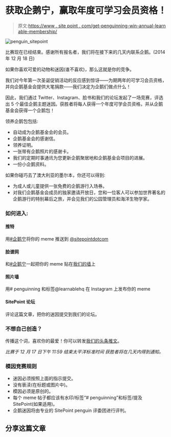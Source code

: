 # 获取企鹅宁，赢取年度可学习会员资格！

> 原文:[https://www . site point . com/get-penguinning-win-annual-learn able-membership/](https://www.sitepoint.com/get-penguinning-win-annual-learnable-membership/)

![penguin_sitepoint](../Images/5f6b13bef60d6d370de84cdc501b52e5.png)

比赛现在已经结束。感谢所有报名者，我们将在接下来的几天内联系企鹅。(2014 年 12 月 18 日)

如果你喜欢可爱的动物和迷因(谁不喜欢)，那么这就是你的竞争。

我们对今年第一次圣诞促销活动的反应感到惊讶——为期两年的可学习会员资格，并向企鹅基金会提供大笔捐款——我们决定为企鹅们做点什么！

因此，我们通过 Twitter、Instagram、脸书和我们的论坛发起了一场竞赛，评选出 5 个最佳企鹅主题迷因。获胜者将每人获得一个年度可学会员资格，并从企鹅基金会获得一个企鹅包！

领养企鹅包包括:

*   自动成为企鹅基金会的会员。
*   企鹅基金会的感谢信。
*   领养证明。
*   一张带有企鹅照片的感谢卡。
*   我们的定期时事通讯为您更新企鹅聚居地和企鹅基金会项目的进展。
*   一份小企鹅资料。

如果你碰巧去了澳大利亚的墨尔本，你还可以得到:

*   为成人或儿童提供一张免费的企鹅游行入场券。
*   对我们企鹅基金会成员的独家邀请开放日，您和一位客人可以参加世界著名的企鹅游行的特别幕后之旅，并会见我们的公园管理员和海洋生物学家。

### 如何进入:

#### 推特

用[#企鹅宁](https://twitter.com/search?q=%23penguinning&src=typd)将你的 meme 推送到 [@sitepointdotcom](http://www.twitter.com/sitepointdotcom "SitePoint Twitter")

#### 脸谱网

和[#企鹅宁](https://www.facebook.com/hashtag/penguinning?fref=ts)一起把你的 meme 贴在[我们的墙](http://www.facebook.com/sitepoint)上

#### 照片墙

用# penguinning 和标签@learnablehq 在 Instagram 上发布你的 meme

#### SitePoint 论坛

评论这篇文章，把你的迷因提交到我们的论坛。

### 不想自己创造？

传播这个词，喜欢你的最爱！你可以转发[我们的头条推文](https://twitter.com/sitepointdotcom/status/540546889821982720)。

*比赛于 12 月 17 日下午 11:59 结束太平洋标准时间*
*获胜者将在几天内得到通知。*

### 模因竞赛规则

*   迷因必须按照上面的指示提交。
*   没有亵渎(在标题或图片中)。
*   模因必须是原创的。
*   每个 meme 帖子都应该有水印/标签“# penguinning”和标签/提及 SitePoint(如果适用)。
*   企鹅迷因将由专业的 SitePoint penguin 评委团进行评判。

## 分享这篇文章